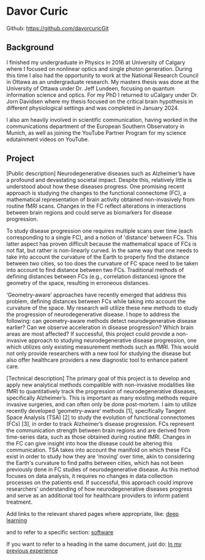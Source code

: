 # Davor Curic

Github: https://github.com/davorcuricGit

## Background

I finished my undergraduate in Physics in 2016 at University of Calgary where I focused on nonlinear optics and single photon generation. During this time I also had
the opportunity to work at the National Research Council in Ottawa as an undergraduate research. My masters thesis was done at the University of Ottawa under Dr. Jeff Lundeen,
focusing on quantum information science and optics. For my PhD I returned to uCalgary under Dr. Jorn Davidsen where my thesis focused on the critical brain hypothesis in 
different physiological settings and was completed in January 2024. 

I also am heavily involved in scientific communication, having worked in the communications department of the European Southern Observatory in Munich, as well
as joining the YouTube Partner Program for my science edutainment videos on YouTube. 

## Project

[Public description] Neurodegenerative diseases such as Alzheimer’s have a profound and devastating societal impact. Despite this, relatively little is understood about how these diseases progress. One promising recent approach is studying the changes to the functional connectome (FC), a mathematical representation of brain activity obtained non-invasively from routine fMRI scans. Changes in the FC reflect alterations in interactions between brain regions and could serve as biomarkers for disease progression.

To study disease progression one requires multiple scans over time (each corresponding to a single FC), and a notion of 'distance' between FCs. This latter aspect has proven difficult because the mathematical space of FCs is not flat, but rather is non-linearly curved. In the same way that one needs to take into account the curvature of the Earth to properly find the distance between two cities, so too does the curvature of FC space need to be taken into account to find distance between two FCs. Traditional methods of defining distances between FCs (e.g., correlation distances) ignore the geometry of the space, resulting in erroneous distances. 

‘Geometry-aware’ approaches have recently emerged that address this problem, defining distances between FCs while taking into account the curvature of the space. My research will utilize these new methods to study the progression of neurodegenerative disease. I hope to address the following: can geometry-aware methods detect neurodegenerative disease earlier? Can we observe acceleration in disease progression? Which brain areas are most affected? If successful, this project could provide a non-invasive approach to studying neurodegenerative disease progression, one which utilizes only existing measurement methods such as fMRI. This would not only provide researchers with a new tool for studying the disease but also offer healthcare providers a new diagnostic tool to enhance patient care.


[Technical description]
The primary goal of this project is to develop and apply new analytical methods compatible with non-invasive modalities like fMRI to quantitatively track the progression of neurodegenerative diseases, specifically Alzheimer’s. This is important as many existing methods require invasive surgeries, and can often only be done post-mortem. I aim to utilize recently developed ‘geometry-aware’ methods [1], specifically Tangent Space Analysis (TSA) [2] to study the evolution of functional connectomes (FCs) [3], in order to track Alzheimer’s disease progression. FCs represent the communication strength between brain regions and are derived from time-series data, such as those obtained during routine fMRI. Changes in the FC can give insight into how the disease could be altering this communication. TSA takes into account the manifold on which these FCs exist in order to study how they are ‘moving’ over time, akin to considering the Earth's curvature to find paths between cities, which has not been previously done in FC studies of neurodegenerative disease. As this method focuses on data analysis, it requires no changes in data collection processes on the patients end. If successful, this approach could improve researchers' understanding of how neurodegenerative diseases progress and serve as an additional tool for healthcare providers to inform patient treatment.



Add links to the relevant shared pages where appropriate, like:
[deep learning](./deep-learning.md)

and to refer to a specific section:
[software](./deep-learning.md/#software-and-tools)

If you want to refer to a heading in the same document, just do:
[In my previous experience](#background)
